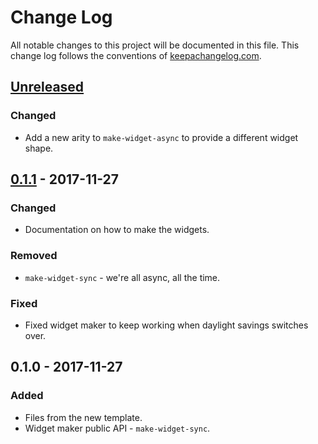 # Change Log
All notable changes to this project will be documented in this file. This change log follows the conventions of [keepachangelog.com](http://keepachangelog.com/).

## [Unreleased]
### Changed
- Add a new arity to `make-widget-async` to provide a different widget shape.

## [0.1.1] - 2017-11-27
### Changed
- Documentation on how to make the widgets.

### Removed
- `make-widget-sync` - we're all async, all the time.

### Fixed
- Fixed widget maker to keep working when daylight savings switches over.

## 0.1.0 - 2017-11-27
### Added
- Files from the new template.
- Widget maker public API - `make-widget-sync`.

[Unreleased]: https://github.com/your-name/day-1/compare/0.1.1...HEAD
[0.1.1]: https://github.com/your-name/day-1/compare/0.1.0...0.1.1
